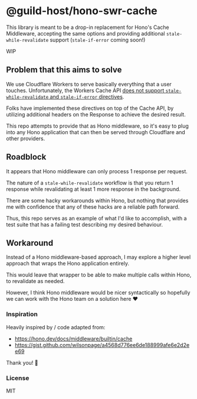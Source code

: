# @guild-host/hono-swr-cache

This library is meant to be a drop-in replacement for Hono's Cache Middleware, accepting the same options and providing additional `stale-while-revalidate` support (`stale-if-error` coming soon!)

WIP

## Problem that this aims to solve

We use Cloudflare Workers to serve basically everything that a user touches. Unfortunately, the Workers Cache API [does not support `stale-while-revalidate` and `stale-if-error` directives](https://developers.cloudflare.com/workers/runtime-apis/cache/#methods).

Folks have implemented these directives on top of the Cache API, by utilizing additional headers on the Response to achieve the desired result.

This repo attempts to provide that as Hono middleware, so it's easy to plug into any Hono application that can then be served through Cloudflare and other providers.

## Roadblock

It appears that Hono middleware can only process 1 response per request.

The nature of a `stale-while-revalidate` workflow is that you return 1 response while revalidating at least 1 more response in the background.

There are some hacky workarounds within Hono, but nothing that provides me with confidence that any of these hacks are a reliable path forward.

Thus, this repo serves as an example of what I'd like to accomplish, with a test suite that has a failing test describing my desired behaviour.

## Workaround

Instead of a Hono middleware-based approach, I may explore a higher level approach that wraps the Hono application entirely.

This would leave that wrapper to be able to make multiple calls within Hono, to revalidate as needed.

However, I think Hono middleware would be nicer syntactically so hopefully we can work with the Hono team on a solution here :heart:

### Inspiration

Heavily inspired by / code adapted from:

- https://hono.dev/docs/middleware/builtin/cache
- https://gist.github.com/wilsonpage/a4568d776ee6de188999afe6e2d2ee69

Thank you! :bow:

### License

MIT
